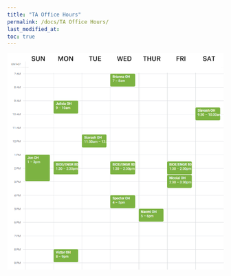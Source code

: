 ```yaml
---
title: "TA Office Hours"
permalink: /docs/TA Office Hours/
last_modified_at:
toc: true
---
```


![alt text](https://github.com/Stanford-BioE80/Stanford-BioE80.github.io/raw/master/_docs/office_hours.png "TA Office Hours")
